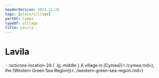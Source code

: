 ```yaml
---
headerVersion: 2023.11.25
tags: [place/village]
partOf: Cymea
typeOf: village
title: Lavila
---
```

# Lavila
<div class="grid cards ext-narrow-margin ext-one-column" markdown>
-    :octicons-location-24:{ .lg .middle } A village in [Cymea](<./cymea.md>), the [Western Green Sea Region](<../western-green-sea-region.md>)  
</div>



